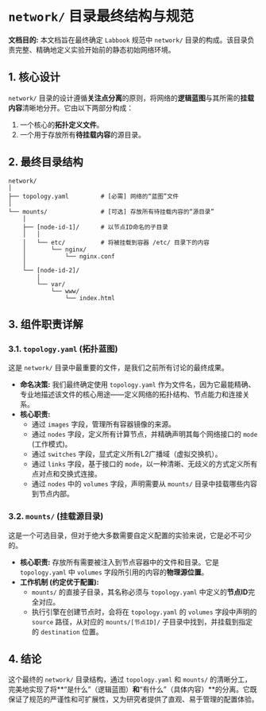 # `network/` 目录最终结构与规范

**文档目的:** 本文档旨在最终确定 `Labbook` 规范中 `network/` 目录的构成。该目录负责完整、精确地定义实验开始前的静态初始网络环境。

## 1. 核心设计

`network/` 目录的设计遵循**关注点分离**的原则，将网络的**逻辑蓝图**与其所需的**挂载内容**清晰地分开。它由以下两部分构成：

1. 一个核心的**拓扑定义文件**。
2. 一个用于存放所有**待挂载内容**的源目录。

## 2. 最终目录结构

```
network/
│
├── topology.yaml         # [必需] 网络的“蓝图”文件
│
└── mounts/               # [可选] 存放所有待挂载内容的“源目录”
    │
    ├── [node-id-1]/      # 以节点ID命名的子目录
    │   │
    │   └── etc/          # 将被挂载到容器 /etc/ 目录下的内容
    │       └── nginx/
    │           └── nginx.conf
    │
    └── [node-id-2]/
        │
        └── var/
            └── www/
                └── index.html

```

## 3. 组件职责详解

### 3.1. `topology.yaml` (拓扑蓝图)

这是 `network/` 目录中最重要的文件，是我们之前所有讨论的最终成果。

- **命名决策:** 我们最终确定使用 `topology.yaml` 作为文件名，因为它最能精确、专业地描述该文件的核心用途——定义网络的拓扑结构、节点能力和连接关系。
- **核心职责:**
    - 通过 `images` 字段，管理所有容器镜像的来源。
    - 通过 `nodes` 字段，定义所有计算节点，并精确声明其每个网络接口的 `mode` (工作模式)。
    - 通过 `switches` 字段，显式定义所有L2广播域（虚拟交换机）。
    - 通过 `links` 字段，基于接口的 `mode`，以一种清晰、无歧义的方式定义所有点对点和交换式连接。
    - 通过 `nodes` 中的 `volumes` 字段，声明需要从 `mounts/` 目录中挂载哪些内容到节点内部。

### 3.2. `mounts/` (挂载源目录)

这是一个可选目录，但对于绝大多数需要自定义配置的实验来说，它是必不可少的。

- **核心职责:** 存放所有需要被注入到节点容器中的文件和目录。它是 `topology.yaml` 中 `volumes` 字段所引用的内容的**物理源位置**。
- **工作机制 (约定优于配置):**
    - `mounts/` 的直接子目录，其名称必须与 `topology.yaml` 中定义的**节点ID**完全对应。
    - 执行引擎在创建节点时，会将在 `topology.yaml` 的 `volumes` 字段中声明的 `source` 路径，从对应的 `mounts/[节点ID]/` 子目录中找到，并挂载到指定的 `destination` 位置。

## 4. 结论

这个最终的 `network/` 目录结构，通过 `topology.yaml` 和 `mounts/` 的清晰分工，完美地实现了将**“是什么”（逻辑蓝图）**和**“有什么”（具体内容）**的分离。它既保证了规范的严谨性和可扩展性，又为研究者提供了直观、易于管理的配置体验。